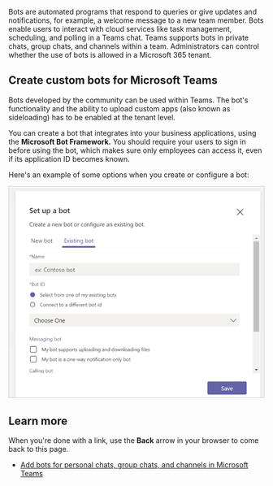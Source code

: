 Bots are automated programs that respond to queries or give updates and notifications, for example, a welcome message to a new team member. Bots enable users to interact with cloud services like task management, scheduling, and polling in a Teams chat. Teams supports bots in private chats, group chats, and channels within a team. Administrators can control whether the use of bots is allowed in a Microsoft 365 tenant.

## Create custom bots for Microsoft Teams

Bots developed by the community can be used within Teams. The bot's functionality and the ability to upload custom apps (also known as sideloading) has to be enabled at the tenant level.

You can create a bot that integrates into your business applications, using the **Microsoft Bot Framework.** You should require your users to sign in before using the bot, which makes sure only employees can access it, even if its application ID becomes known.

Here's an example of some options when you create or configure a bot:

![Options to set up a bot](../media/bot-options.png)

## Learn more

When you're done with a link, use the **Back** arrow in your browser to come back to this page.

- [Add bots for personal chats, group chats, and channels in Microsoft Teams](/microsoftteams/add-bots)
